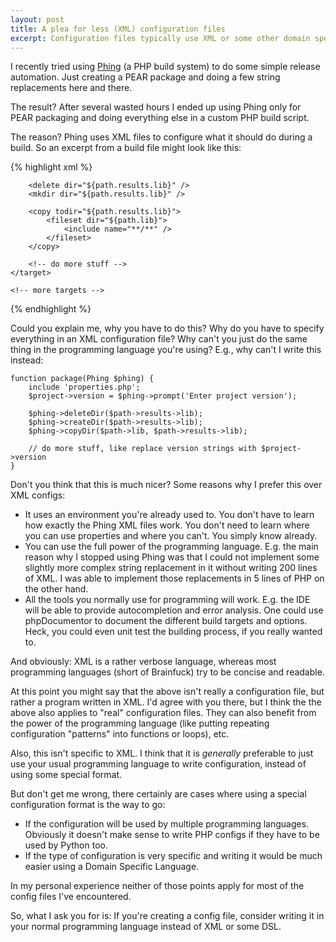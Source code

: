 ```yaml
---
layout: post
title: A plea for less (XML) configuration files
excerpt: Configuration files typically use XML or some other domain specific language. But why? Why not just use the usual programming language instead?
---
```

I recently tried using [Phing][phing] (a PHP build system) to do some simple release automation. Just creating a PEAR
package and doing a few string replacements here and there.

The result? After several wasted hours I ended up using Phing only for PEAR packaging and doing everything else in a
custom PHP build script.

The reason? Phing uses XML files to configure what it should do during a build. So an excerpt from a build file might
look like this:

{% highlight xml %}
<?xml version="1.0" encoding="UTF-8"?>
<project name="SomeName" default="package" basedir="..">
    <target name="package">
        <property file="build/build.properties" />
        <propertyprompt propertyName="project.version" promptText="Enter project version" />

        <delete dir="${path.results.lib}" />
        <mkdir dir="${path.results.lib}" />

        <copy todir="${path.results.lib}">
            <fileset dir="${path.lib}">
                <include name="**/**" />
            </fileset>
        </copy>

        <!-- do more stuff -->
    </target>

    <!-- more targets -->
</project>
{% endhighlight %}

Could you explain me, why you have to do this? Why do you have to specify everything in an XML configuration file? Why
can't you just do the same thing in the programming language you're using? E.g., why can't I write this instead:

```php?start_inline=1
function package(Phing $phing) {
    include 'properties.php';
    $project->version = $phing->prompt('Enter project version');

    $phing->deleteDir($path->results->lib);
    $phing->createDir($path->results->lib);
    $phing->copyDir($path->lib, $path->results->lib);

    // do more stuff, like replace version strings with $project->version
}
```

Don't you think that this is much nicer? Some reasons why I prefer this over XML configs:

 * It uses an environment you're already used to. You don't have to learn how exactly the Phing XML files work. You
   don't need to learn where you can use properties and where you can't. You simply know already.
 * You can use the full power of the programming language. E.g. the main reason why I stopped using Phing was that I
   could not implement some slightly more complex string replacement in it without writing 200 lines of XML. I was able
   to implement those replacements in 5 lines of PHP on the other hand.
 * All the tools you normally use for programming will work. E.g. the IDE will be able to provide autocompletion and
   error analysis. One could use phpDocumentor to document the different build targets and options. Heck, you could even
   unit test the building process, if you really wanted to.

And obviously: XML is a rather verbose language, whereas most programming languages (short of Brainfuck) try to be
concise and readable.

At this point you might say that the above isn't really a configuration file, but rather a program written in XML. I'd
agree with you there, but I think the the above also applies to "real" configuration files. They can also benefit from
the power of the programming language (like putting repeating configuration "patterns" into functions or loops), etc.

Also, this isn't specific to XML. I think that it is *generally* preferable to just use your usual programming
language to write configuration, instead of using some special format.

But don't get me wrong, there certainly are cases where using a special configuration format is the way to go:

 * If the configuration will be used by multiple programming languages. Obviously it doesn't make sense to write PHP
   configs if they have to be used by Python too.
 * If the type of configuration is very specific and writing it would be much easier using a Domain Specific Language.

In my personal experience neither of those points apply for most of the config files I've encountered.

So, what I ask you for is: If you're creating a config file, consider writing it in your normal programming language
instead of XML or some DSL.

 [phing]: http://www.phing.info/trac/